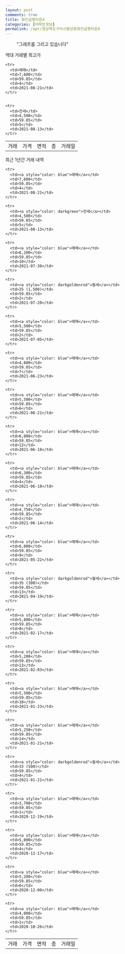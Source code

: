 ```yaml
---
layout: post
comments: true
title: 화진금봉타운4
categories: [아파트정보]
permalink: /apt/경상북도구미시황상동화진금봉타운4
---
```


<script type="text/javascript">
  google.charts.load('current', {'packages':['line', 'corechart']});
  google.charts.setOnLoadCallback(drawChart);

  function drawChart() {
    var data = new google.visualization.DataTable();
    data.addColumn('date', '거래일');
    data.addColumn('number', "매매");
    data.addColumn('number', "전세");
    data.addColumn('number', "전매");

    data.addRows([[new Date(Date.parse("2021-08-21")), 7600, null, null], [new Date(Date.parse("2021-08-13")), null, 4500, null], [new Date(Date.parse("2021-07-30")), 6200, null, null], [new Date(Date.parse("2021-07-20")), null, null, null], [new Date(Date.parse("2021-07-05")), 5500, null, null], [new Date(Date.parse("2021-06-23")), 4800, null, null], [new Date(Date.parse("2021-06-21")), 5500, null, null], [new Date(Date.parse("2021-06-18")), 6000, null, null], [new Date(Date.parse("2021-06-18")), 6300, null, null], [new Date(Date.parse("2021-06-14")), 4750, null, null], [new Date(Date.parse("2021-05-22")), 6000, null, null], [new Date(Date.parse("2021-04-19")), null, null, null], [new Date(Date.parse("2021-02-17")), 5800, null, null], [new Date(Date.parse("2021-02-03")), 5200, null, null], [new Date(Date.parse("2021-01-23")), 5500, null, null], [new Date(Date.parse("2021-01-21")), 5250, null, null], [new Date(Date.parse("2021-01-21")), null, null, null], [new Date(Date.parse("2020-12-19")), 3700, null, null], [new Date(Date.parse("2020-12-17")), 5000, null, null], [new Date(Date.parse("2020-12-08")), 5200, null, null], [new Date(Date.parse("2020-10-26")), 4000, null, null]]);

    var options = {
      lineWidth: 0,
      pointsVisible: true,    
      title: '최근 1년간 유형별 실거래가 분포',
      legend: { position: 'bottom' }
    };

    var formatter = new google.visualization.NumberFormat({pattern:'###,###'} );
    formatter.format(data, 1);
    formatter.format(data, 2);
    
    setTimeout(function() {
        var chart = new google.visualization.LineChart(document.getElementById('columnchart_material'));
        chart.draw(data, (options));
        document.getElementById('loading').style.display = 'none';
    }, 1000);


  }
</script>


<div id="loading" style="z-index:20; display: block; margin-left: 35px">"그래프를 그리고 있습니다"</div>
<div id="columnchart_material" style="width: 95%; margin-left: -35px; display: block"></div>

역대 거래별 최고가
<table class="sortable">
    <tr>
      <td>거래</td>
      <td>가격</td>
      <td>면적</td>
      <td>층</td>
      <td>거래일</td>
    </tr>
    
    <tr>
      <td>매매</td>
      <td>7,600</td>
      <td>59.85</td>
      <td>4</td>
      <td>2021-08-21</td>
    </tr>
        
    
    <tr>
      <td>전세</td>
      <td>4,500</td>
      <td>59.85</td>
      <td>5</td>
      <td>2021-08-13</td>
    </tr>
        
    
</table>

최근 1년간 거래 내역

<font size='small'>
<table class="sortable">
    <tr>
      <td>거래</td>
      <td>가격</td>
      <td>면적</td>
      <td>층</td>
      <td>거래일</td>
    </tr>

    <tr>
      <td><a style="color: blue">매매</a></td>
      <td>7,600</td>
      <td>59.85</td>
      <td>4</td>
      <td>2021-08-21</td>
    </tr>
      
    <tr>
      <td><a style="color: darkgreen">전세</a></td>
      <td>4,500</td>
      <td>59.85</td>
      <td>5</td>
      <td>2021-08-13</td>
    </tr>
      
    <tr>
      <td><a style="color: blue">매매</a></td>
      <td>6,200</td>
      <td>59.85</td>
      <td>10</td>
      <td>2021-07-30</td>
    </tr>
      
    <tr>
      <td><a style="color: darkgoldenrod">월세</a></td>
      <td>25 (1,500)</td>
      <td>59.85</td>
      <td>2</td>
      <td>2021-07-20</td>
    </tr>
      
    <tr>
      <td><a style="color: blue">매매</a></td>
      <td>5,500</td>
      <td>59.85</td>
      <td>2</td>
      <td>2021-07-05</td>
    </tr>
      
    <tr>
      <td><a style="color: blue">매매</a></td>
      <td>4,800</td>
      <td>59.85</td>
      <td>7</td>
      <td>2021-06-23</td>
    </tr>
      
    <tr>
      <td><a style="color: blue">매매</a></td>
      <td>5,500</td>
      <td>59.85</td>
      <td>6</td>
      <td>2021-06-21</td>
    </tr>
      
    <tr>
      <td><a style="color: blue">매매</a></td>
      <td>6,000</td>
      <td>59.85</td>
      <td>12</td>
      <td>2021-06-18</td>
    </tr>
      
    <tr>
      <td><a style="color: blue">매매</a></td>
      <td>6,300</td>
      <td>59.85</td>
      <td>4</td>
      <td>2021-06-18</td>
    </tr>
      
    <tr>
      <td><a style="color: blue">매매</a></td>
      <td>4,750</td>
      <td>59.85</td>
      <td>2</td>
      <td>2021-06-14</td>
    </tr>
      
    <tr>
      <td><a style="color: blue">매매</a></td>
      <td>6,000</td>
      <td>59.85</td>
      <td>9</td>
      <td>2021-05-22</td>
    </tr>
      
    <tr>
      <td><a style="color: darkgoldenrod">월세</a></td>
      <td>35 (300)</td>
      <td>59.85</td>
      <td>13</td>
      <td>2021-04-19</td>
    </tr>
      
    <tr>
      <td><a style="color: blue">매매</a></td>
      <td>5,800</td>
      <td>59.85</td>
      <td>8</td>
      <td>2021-02-17</td>
    </tr>
      
    <tr>
      <td><a style="color: blue">매매</a></td>
      <td>5,200</td>
      <td>59.85</td>
      <td>13</td>
      <td>2021-02-03</td>
    </tr>
      
    <tr>
      <td><a style="color: blue">매매</a></td>
      <td>5,500</td>
      <td>59.85</td>
      <td>10</td>
      <td>2021-01-23</td>
    </tr>
      
    <tr>
      <td><a style="color: blue">매매</a></td>
      <td>5,250</td>
      <td>59.85</td>
      <td>14</td>
      <td>2021-01-21</td>
    </tr>
      
    <tr>
      <td><a style="color: darkgoldenrod">월세</a></td>
      <td>33 (500)</td>
      <td>59.85</td>
      <td>4</td>
      <td>2021-01-21</td>
    </tr>
      
    <tr>
      <td><a style="color: blue">매매</a></td>
      <td>3,700</td>
      <td>59.85</td>
      <td>1</td>
      <td>2020-12-19</td>
    </tr>
      
    <tr>
      <td><a style="color: blue">매매</a></td>
      <td>5,000</td>
      <td>59.85</td>
      <td>4</td>
      <td>2020-12-17</td>
    </tr>
      
    <tr>
      <td><a style="color: blue">매매</a></td>
      <td>5,200</td>
      <td>59.85</td>
      <td>6</td>
      <td>2020-12-08</td>
    </tr>
      
    <tr>
      <td><a style="color: blue">매매</a></td>
      <td>4,000</td>
      <td>59.85</td>
      <td>1</td>
      <td>2020-10-26</td>
    </tr>
      
</table>
</font>

